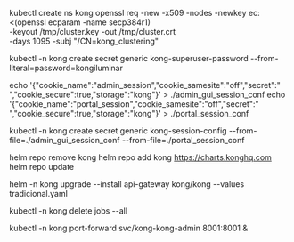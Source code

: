 kubectl create ns kong
openssl req -new -x509 -nodes -newkey ec:<(openssl ecparam -name secp384r1) \
-keyout /tmp/cluster.key -out /tmp/cluster.crt \
-days 1095 -subj "/CN=kong_clustering"

kubectl -n kong create secret generic kong-superuser-password --from-literal=password=kongiluminar

echo '{"cookie_name":"admin_session","cookie_samesite":"off","secret":" ","cookie_secure":true,"storage":"kong"}' > ./admin_gui_session_conf
echo '{"cookie_name":"portal_session","cookie_samesite":"off","secret":" ","cookie_secure":true,"storage":"kong"}' > ./portal_session_conf

kubectl -n kong create secret generic kong-session-config --from-file=./admin_gui_session_conf --from-file=./portal_session_conf

helm repo remove kong
helm repo add kong https://charts.konghq.com
helm repo update

helm -n kong upgrade --install api-gateway kong/kong --values tradicional.yaml

kubectl -n kong delete jobs --all

kubectl -n kong port-forward svc/kong-kong-admin 8001:8001 &

